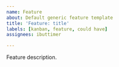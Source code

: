 ```yaml
---
name: Feature
about: Default generic feature template
title: 'Feature: title'
labels: [kanban, feature, could have] 
assignees: ibuttimer

---
```


Feature description.


